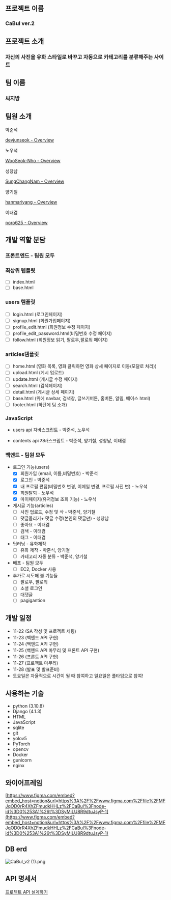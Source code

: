 ## 프로젝트 이름

### CaBul ver.2

## 프로젝트 소개

### 자신의 사진을 유화 스타일로 바꾸고 자동으로 카테고리를 분류해주는 사이트

## 팀 이름

### 싸지방

## 팀원 소개

박준석 

[devjunseok - Overview](https://github.com/devjunseok)

노우석 

[WooSeok-Nho - Overview](https://github.com/WooSeok-Nho/)

성창남 

[SungChangNam - Overview](https://github.com/SungChangNam)

양기철 

[hanmariyang - Overview](https://github.com/hanmariyang)

이태겸 

[poro625 - Overview](https://github.com/poro625)

## 개발 역할 분담

### 프론트엔드 - 팀원 모두

### 최상위 템플릿

- [ ]  index.html
- [ ]  base.html

### users 템플릿

- [ ]  login.html (로그인페이지)
- [ ]  signup.html (회원가입페이지)
- [ ]  profile_edit.html (회원정보 수정 페이지)
- [ ]  profile_edit_password.html(비밀번호 수정 페이지)
- [ ]  follow.html (회원정보 읽기, 팔로우,팔로워 페이지)

### articles템플릿

- [ ]  home.html (영화 목록, 영화 클릭하면 영화 상세 페이지로 이동(모달로 처리))
- [ ]  upload.html (게시 업로드)
- [ ]  update.html (게시글 수정 페이지)
- [ ]  search.html (검색페이지)
- [ ]  detail.html (게시글 상세 페이지)
- [ ]  base.html (위에 navbar, 검색창, 글쓰기버튼, 홈버튼, 알림, 베이스 html)
- [ ]  footer.html (하단에 팀 소개)

### JavaScript

- users api 자바스크립트 - 박준석, 노우석
    
    
- contents api 자바스크립트 - 박준석, 양기철, 성창남, 이태겸
    
    

### 백엔드 - 팀원 모두

- 로그인 기능(users)
    - [x]  회원가입 (email, 이름,비밀번호) - 박준석
    - [x]  로그인 - 박준석
    - [x]  내 프로필 편집(비밀번호 변경, 이메일 변경, 프로필 사진 변) - 노우석
    - [x]  회원탈퇴 - 노우석
    - [x]  마이페이지(유저정보 조회 기능) - 노우석
- 게시글 기능(articles)
    - [ ]  사진 업로드, 수정 및 삭 - 박준석, 양기철
    - [ ]  댓글올리기+ 댓글 수정(본인의 댓글만)  - 성창남
    - [ ]  좋아요 - 이태겸
    - [ ]  검색 - 이태겸
    - [ ]  태그 - 이태겸
- 딥러닝 - 유화제작
    - [ ]  유화 제작 -  박준석, 양기철
    - [ ]  카테고리 자동 분류 - 박준석, 양기철
- 배포 - 팀원 모두
    - [ ]  EC2, Docker 사용
- 추가로 시도해 볼 기능들
    - [ ]  팔로우, 팔로워
    - [ ]  소셜 로그인
    - [ ]  대댓글
    - [ ]  pagigantion

## 개발 일정

- 11-22 (SA 작성 및 프로젝트 세팅)
- 11-23 (백엔드 API 구현)
- 11-24 (백엔드 API 구현)
- 11-25 (백엔드 API 마무리 및 프론트 API 구현)
- 11-26 (프론트 API 구현)
- 11-27 (프로젝트 마무리)
- 11-28 (발표 및 발표준비)
- 토요일은 자율적으로 시간이 될 때 참여하고 일요일은 풀타임으로 참여!

## 사용하는 기술

- python (3.10.8)
- Django (4.1.3)
- HTML
- JavaScript
- sqlite
- git
- yolov5
- PyTorch
- opencv
- Docker
- gunicorn
- nginx

## 와이어프레임

[https://www.figma.com/embed?embed_host=notion&url=https%3A%2F%2Fwww.figma.com%2Ffile%2FMFJqOD0rR4XhZFmudkHHLz%2FCaBul%3Fnode-id%3D0%253A1%26t%3DSyMiLU8R9dtuJsyP-1](https://www.figma.com/embed?embed_host=notion&url=https%3A%2F%2Fwww.figma.com%2Ffile%2FMFJqOD0rR4XhZFmudkHHLz%2FCaBul%3Fnode-id%3D0%253A1%26t%3DSyMiLU8R9dtuJsyP-1)

## DB erd

![CaBul_v2 (1).png](https://s3-us-west-2.amazonaws.com/secure.notion-static.com/a6ef1c5c-030b-47c1-8772-8b232bf3141d/CaBul_v2_(1).png)

## API 명세서

[프로젝트 API 설계하기](https://www.notion.so/6e706e8087d54bf691f13f8f2bb12481)

